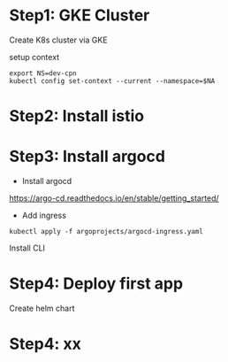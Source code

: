 # Step1: GKE Cluster

Create K8s cluster via GKE

setup context

```shell
export NS=dev-cpn
kubectl config set-context --current --namespace=$NA
```

# Step2: Install istio


# Step3: Install argocd

- Install argocd

https://argo-cd.readthedocs.io/en/stable/getting_started/

- Add ingress

```shell
kubectl apply -f argoprojects/argocd-ingress.yaml
```

Install CLI

# Step4: Deploy first app

Create helm chart

# Step4: xx


